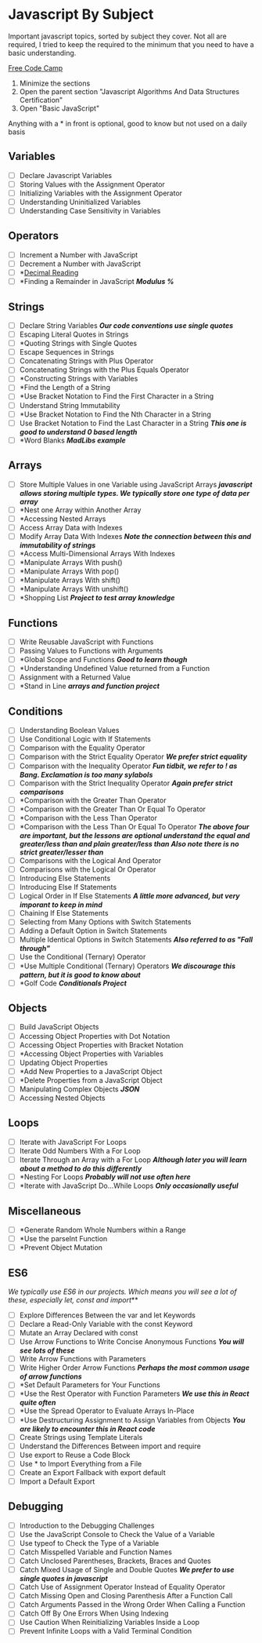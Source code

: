 # Javascript By Subject 

Important javascript topics, sorted by subject they cover. Not all are required, I tried to keep the required to the minimum that you need to have a basic understanding.

[Free Code Camp](https://learn.freecodecamp.org/)

1. Minimize the sections
2. Open the parent section "Javascript Algorithms And Data Structures Certification"
3. Open "Basic JavaScript"

Anything with a * in front is optional, good to know but not used on a daily basis

## Variables
- [ ] Declare Javascript Variables
- [ ] Storing Values with the Assignment Operator
- [ ] Initializing Variables with the Assignment Operator
- [ ] Understanding Uninitialized Variables
- [ ] Understanding Case Sensitivity in Variables

## Operators
- [ ] Increment a Number with JavaScript
- [ ] Decrement a Number with JavaScript
- [ ] *[Decimal Reading](https://en.wikipedia.org/wiki/Floating-point_arithmetic#Accuracy_problems)
- [ ] *Finding a Remainder in JavaScript **_Modulus %_**

## Strings
- [ ] Declare String Variables **_Our code conventions use single quotes_**
- [ ] Escaping Literal Quotes in Strings
- [ ] *Quoting Strings with Single Quotes
- [ ] Escape Sequences in Strings
- [ ] Concatenating Strings with Plus Operator
- [ ] Concatenating Strings with the Plus Equals Operator
- [ ] *Constructing Strings with Variables
- [ ] *Find the Length of a String
- [ ] *Use Bracket Notation to Find the First Character in a String
- [ ] Understand String Immutability
- [ ] *Use Bracket Notation to Find the Nth Character in a String
- [ ] Use Bracket Notation to Find the Last Character in a String **_This one is good to understand 0 based length_**
- [ ] *Word Blanks **_MadLibs example_**

## Arrays
- [ ] Store Multiple Values in one Variable using JavaScript Arrays **_javascript allows storing multiple types. We typically store one type of data per array_**
- [ ] *Nest one Array within Another Array
- [ ] *Accessing Nested Arrays
- [ ] Access Array Data with Indexes
- [ ] Modify Array Data With Indexes **_Note the connection between this and immutability of strings_**
- [ ] *Access Multi-Dimensional Arrays With Indexes
- [ ] *Manipulate Arrays With push()
- [ ] *Manipulate Arrays With pop()
- [ ] *Manipulate Arrays With shift()
- [ ] *Manipulate Arrays With unshift()
- [ ] *Shopping List **_Project to test array knowledge_**

## Functions
- [ ] Write Reusable JavaScript with Functions
- [ ] Passing Values to Functions with Arguments
- [ ] *Global Scope and Functions **_Good to learn though_**
- [ ] *Understanding Undefined Value returned from a Function
- [ ] Assignment with a Returned Value
- [ ] *Stand in Line **_arrays and function project_**

## Conditions
- [ ] Understanding Boolean Values
- [ ] Use Conditional Logic with If Statements
- [ ] Comparison with the Equality Operator
- [ ] Comparison with the Strict Equality Operator **_We prefer strict equality_**
- [ ] Comparison with the Inequality Operator **_Fun tidbit, we refer to ! as Bang. Exclamation is too many sylabols_**
- [ ] Comparison with the Strict Inequality Operator **_Again prefer strict comparisons_**
- [ ] *Comparison with the Greater Than Operator
- [ ] *Comparison with the Greater Than Or Equal To Operator
- [ ] *Comparison with the Less Than Operator
- [ ] *Comparison with the Less Than Or Equal To Operator
 **_The above four are important, but the lessons are optional understand the equal and greater/less than and plain greater/less than Also note there is no strict greater/lesser than_**
- [ ] Comparisons with the Logical And Operator
- [ ] Comparisons with the Logical Or Operator
- [ ] Introducing Else Statements
- [ ] Introducing Else If Statements
- [ ] Logical Order in If Else Statements **_A little more advanced, but very imporant to keep in mind_**
- [ ] Chaining If Else Statements
- [ ] Selecting from Many Options with Switch Statements
- [ ] Adding a Default Option in Switch Statements
- [ ] Multiple Identical Options in Switch Statements **_Also referred to as "Fall through"_**
- [ ] Use the Conditional (Ternary) Operator
- [ ] *Use Multiple Conditional (Ternary) Operators **_We discourage this pattern, but it is good to know about_**
- [ ] *Golf Code **_Conditionals Project_**

## Objects
- [ ] Build JavaScript Objects
- [ ] Accessing Object Properties with Dot Notation
- [ ] Accessing Object Properties with Bracket Notation
- [ ] *Accessing Object Properties with Variables
- [ ] Updating Object Properties
- [ ] *Add New Properties to a JavaScript Object
- [ ] *Delete Properties from a JavaScript Object
- [ ] Manipulating Complex Objects **_JSON_**
- [ ] Accessing Nested Objects

## Loops
- [ ] Iterate with JavaScript For Loops
- [ ] Iterate Odd Numbers With a For Loop
- [ ] Iterate Through an Array with a For Loop **_Although later you will learn about a method to do this differently_**
- [ ] *Nesting For Loops **_Probably will not use often here_**
- [ ] *Iterate with JavaScript Do...While Loops **_Only occasionally useful_**

## Miscellaneous
- [ ] *Generate Random Whole Numbers within a Range
- [ ] *Use the parseInt Function
- [ ] *Prevent Object Mutation

## ES6
_We typically use ES6 in our projects. Which means you will see a lot of these, especially let, const and import_**
- [ ] Explore Differences Between the var and let Keywords
- [ ] Declare a Read-Only Variable with the const Keyword
- [ ] Mutate an Array Declared with const
- [ ] Use Arrow Functions to Write Concise Anonymous Functions **_You will see lots of these_**
- [ ] Write Arrow Functions with Parameters
- [ ] Write Higher Order Arrow Functions **_Perhaps the most common usage of arrow functions_**
- [ ] *Set Default Parameters for Your Functions
- [ ] *Use the Rest Operator with Function Parameters **_We use this in React quite often_**
- [ ] *Use the Spread Operator to Evaluate Arrays In-Place
- [ ] *Use Destructuring Assignment to Assign Variables from Objects **_You are likely to encounter this in React code_**
- [ ] Create Strings using Template Literals
- [ ] Understand the Differences Between import and require
- [ ] Use export to Reuse a Code Block
- [ ] Use * to Import Everything from a File
- [ ] Create an Export Fallback with export default
- [ ] Import a Default Export

## Debugging
- [ ] Introduction to the Debugging Challenges
- [ ] Use the JavaScript Console to Check the Value of a Variable
- [ ] Use typeof to Check the Type of a Variable
- [ ] Catch Misspelled Variable and Function Names
- [ ] Catch Unclosed Parentheses, Brackets, Braces and Quotes
- [ ] Catch Mixed Usage of Single and Double Quotes **_We prefer to use single quotes in javascript_**
- [ ] Catch Use of Assignment Operator Instead of Equality Operator
- [ ] Catch Missing Open and Closing Parenthesis After a Function Call
- [ ] Catch Arguments Passed in the Wrong Order When Calling a Function
- [ ] Catch Off By One Errors When Using Indexing
- [ ] Use Caution When Reinitializing Variables Inside a Loop
- [ ] Prevent Infinite Loops with a Valid Terminal Condition
